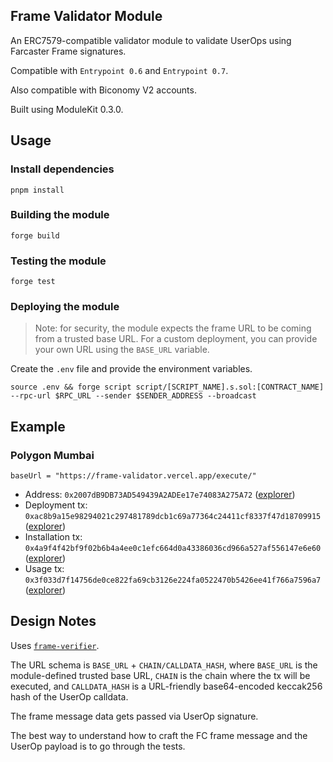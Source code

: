 ## Frame Validator Module

An ERC7579-compatible validator module to validate UserOps using Farcaster Frame signatures.

Compatible with `Entrypoint 0.6` and `Entrypoint 0.7`.

Also compatible with Biconomy V2 accounts.

Built using ModuleKit 0.3.0.

## Usage

### Install dependencies

```shell
pnpm install
```

### Building the module

```shell
forge build
```

### Testing the module

```shell
forge test
```

### Deploying the module

> Note: for security, the module expects the frame URL to be coming from a trusted base URL. For a custom deployment, you can provide your own URL using the `BASE_URL` variable.

Create the `.env` file and provide the environment variables.

```shell
source .env && forge script script/[SCRIPT_NAME].s.sol:[CONTRACT_NAME] --rpc-url $RPC_URL --sender $SENDER_ADDRESS --broadcast
```

## Example

### Polygon Mumbai

```
baseUrl = "https://frame-validator.vercel.app/execute/"
```

- Address: `0x2007dB9DB73AD549439A2ADEe17e74083A275A72` ([explorer](https://mumbai.polygonscan.com/address/0x2007dB9DB73AD549439A2ADEe17e74083A275A72))
- Deployment tx: `0xac8b9a15e98294021c297481789dcb1c69a77364c24411cf8337f47d18709915` ([explorer](https://mumbai.polygonscan.com/tx/0xac8b9a15e98294021c297481789dcb1c69a77364c24411cf8337f47d18709915))
- Installation tx: `0x4a9f4f42bf9f02b6b4a4ee0c1efc664d0a43386036cd966a527af556147e6e60` ([explorer](https://mumbai.polygonscan.com/tx/0x4a9f4f42bf9f02b6b4a4ee0c1efc664d0a43386036cd966a527af556147e6e60))
- Usage tx: `0x3f033d7f14756de0ce822fa69cb3126e224fa0522470b5426ee41f766a7596a7` ([explorer](https://mumbai.polygonscan.com/tx/0x3f033d7f14756de0ce822fa69cb3126e224fa0522470b5426ee41f766a7596a7))

## Design Notes

Uses [`frame-verifier`](https://github.com/wilsoncusack/frame-verifier).

The URL schema is `BASE_URL` + `CHAIN/CALLDATA_HASH`, where `BASE_URL` is the module-defined trusted base URL, `CHAIN` is the chain where the tx will be executed, and `CALLDATA_HASH` is a URL-friendly base64-encoded keccak256 hash of the UserOp calldata.

The frame message data gets passed via UserOp signature.

The best way to understand how to craft the FC frame message and the UserOp payload is to go through the tests.
